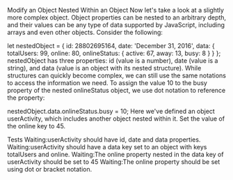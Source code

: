 Modify an Object Nested Within an Object
Now let's take a look at a slightly more complex object. Object properties can be nested to an arbitrary depth, and their values can be any type of data supported by JavaScript, including arrays and even other objects. Consider the following:

let nestedObject = {
  id: 28802695164,
  date: 'December 31, 2016',
  data: {
    totalUsers: 99,
    online: 80,
    onlineStatus: {
      active: 67,
      away: 13,
      busy: 8
    }
  }
};
nestedObject has three properties: id (value is a number), date (value is a string), and data (value is an object with its nested structure). While structures can quickly become complex, we can still use the same notations to access the information we need. To assign the value 10 to the busy property of the nested onlineStatus object, we use dot notation to reference the property:

nestedObject.data.onlineStatus.busy = 10;
Here we've defined an object userActivity, which includes another object nested within it. Set the value of the online key to 45.

Tests
Waiting:userActivity should have id, date and data properties.
Waiting:userActivity should have a data key set to an object with keys totalUsers and online.
Waiting:The online property nested in the data key of userActivity should be set to 45
Waiting:The online property should be set using dot or bracket notation.